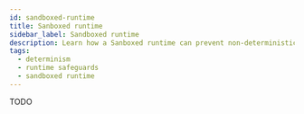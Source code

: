 ```yaml
---
id: sandboxed-runtime
title: Sanboxed runtime
sidebar_label: Sandboxed runtime
description: Learn how a Sanboxed runtime can prevent non-deterministic code from executing.
tags:
  - determinism
  - runtime safeguards
  - sandboxed runtime
---
```


TODO
